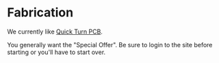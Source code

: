 Fabrication
===========

We currently like [Quick Turn PCB](http://quickturnpcb.co.kr/).

You generally want the "Special Offer". Be sure to login to the site before
starting or you'll have to start over.
